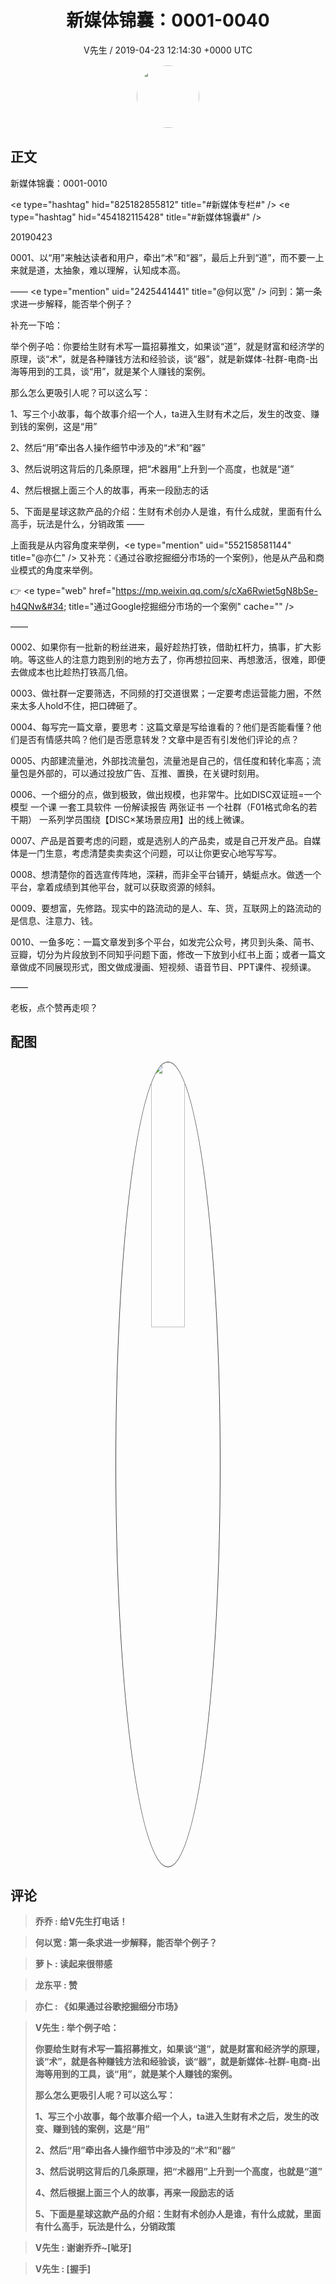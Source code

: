 <h1 align="center">新媒体锦囊：0001-0040</h1>
<p align="center">
    <a>V先生 / 2019-04-23 12:14:30 &#43;0000 UTC</a>
</p>

<div align="center">
    <img src="https://images.zsxq.com/FjZ6UHBywsXfjFf-7tlSVEq4uEn-?e=1590940799&amp;token=kIxbL07-8jAj8w1n4s9zv64FuZZNEATmlU_Vm6zD:r763oWH0xkbmId4peREzEIAOnFQ=" width="100" height="100" style="border:1px solid;border-radius:50%; color:#ffffff"/>
</div>

## 正文

<div>
新媒体锦囊：0001-0010

&lt;e type=&#34;hashtag&#34; hid=&#34;825182855812&#34; title=&#34;#新媒体专栏#&#34; /&gt; &lt;e type=&#34;hashtag&#34; hid=&#34;454182115428&#34; title=&#34;#新媒体锦囊#&#34; /&gt; 

20190423

0001、以“用”来触达读者和用户，牵出“术”和“器”，最后上升到“道”，而不要一上来就是道，太抽象，难以理解，认知成本高。

——
&lt;e type=&#34;mention&#34; uid=&#34;2425441441&#34; title=&#34;@何以宽&#34; /&gt; 问到：第一条求进一步解释，能否举个例子？

补充一下哈：

举个例子哈：你要给生财有术写一篇招募推文，如果谈“道”，就是财富和经济学的原理，谈“术”，就是各种赚钱方法和经验谈，谈“器”，就是新媒体-社群-电商-出海等用到的工具，谈“用”，就是某个人赚钱的案例。

那么怎么更吸引人呢？可以这么写：

1、写三个小故事，每个故事介绍一个人，ta进入生财有术之后，发生的改变、赚到钱的案例，这是“用”

2、然后“用”牵出各人操作细节中涉及的“术”和“器”

3、然后说明这背后的几条原理，把“术器用”上升到一个高度，也就是“道”

4、然后根据上面三个人的故事，再来一段励志的话

5、下面是星球这款产品的介绍：生财有术创办人是谁，有什么成就，里面有什么高手，玩法是什么，分销政策
——

上面我是从内容角度来举例，&lt;e type=&#34;mention&#34; uid=&#34;552158581144&#34; title=&#34;@亦仁&#34; /&gt; 又补充：《通过谷歌挖掘细分市场的一个案例》，他是从产品和商业模式的角度来举例。

👉 &lt;e type=&#34;web&#34; href=&#34;https://mp.weixin.qq.com/s/cXa6Rwiet5gN8bSe-h4QNw&#34; title=&#34;通过Google挖掘细分市场的一个案例&#34; cache=&#34;&#34; /&gt;

——

0002、如果你有一批新的粉丝进来，最好趁热打铁，借助杠杆力，搞事，扩大影响。等这些人的注意力跑到别的地方去了，你再想拉回来、再想激活，很难，即便去做成本也比趁热打铁高几倍。

0003、做社群一定要筛选，不同频的打交道很累；一定要考虑运营能力圈，不然来太多人hold不住，把口碑砸了。

0004、每写完一篇文章，要思考：这篇文章是写给谁看的？他们是否能看懂？他们是否有情感共鸣？他们是否愿意转发？文章中是否有引发他们评论的点？

0005、内部建流量池，外部找流量包，流量池是自己的，信任度和转化率高；流量包是外部的，可以通过投放广告、互推、置换，在关键时刻用。

0006、一个细分的点，做到极致，做出规模，也非常牛。比如DISC双证班=一个模型 一个课 一套工具软件 一份解读报告 两张证书 一个社群（F01格式命名的若干期） 一系列学员围绕【DISC×某场景应用】出的线上微课。

0007、产品是首要考虑的问题，或是选别人的产品卖，或是自己开发产品。自媒体是一门生意，考虑清楚卖卖卖这个问题，可以让你更安心地写写写。

0008、想清楚你的首选宣传阵地，深耕，而非全平台铺开，蜻蜓点水。做透一个平台，拿着成绩到其他平台，就可以获取资源的倾斜。

0009、要想富，先修路。现实中的路流动的是人、车、货，互联网上的路流动的是信息、注意力、钱。

0010、一鱼多吃：一篇文章发到多个平台，如发完公众号，拷贝到头条、简书、豆瓣，切分为片段放到不同知乎问题下面，修改一下放到小红书上面；或者一篇文章做成不同展现形式，图文做成漫画、短视频、语音节目、PPT课件、视频课。

——

老板，点个赞再走呗？
</div>

## 配图
<div class="image" align="center">

<img src="https://images.zsxq.com/Fs6cH3fyR7y9ygNiWmKLPKAI19qI?e=1590940799&amp;token=kIxbL07-8jAj8w1n4s9zv64FuZZNEATmlU_Vm6zD:5BBcgCGel7arI0WfsQ-y4N3U_hk=" width="33%" height="33%" style="border:1px solid;border-radius:50%; color:#3c3f41"/>

</div>

## 评论

<div align="left">
<div>

<blockquote >
<span> <strong>乔乔 : 给V先生打电话！ </strong></span>
</blockquote>

<blockquote >
<span> <strong>何以宽 : 第一条求进一步解释，能否举个例子？ </strong></span>
</blockquote>

<blockquote >
<span> <strong>萝卜 : 读起来很带感 </strong></span>
</blockquote>

<blockquote >
<span> <strong>龙东平 : 赞 </strong></span>
</blockquote>

<blockquote >
<span> <strong>亦仁 : 《如果通过谷歌挖掘细分市场》 </strong></span>
</blockquote>

<blockquote >
<span> <strong>V先生 : 举个例子哈：

你要给生财有术写一篇招募推文，如果谈“道”，就是财富和经济学的原理，谈“术”，就是各种赚钱方法和经验谈，谈“器”，就是新媒体-社群-电商-出海等用到的工具，谈“用”，就是某个人赚钱的案例。

那么怎么更吸引人呢？可以这么写：

1、写三个小故事，每个故事介绍一个人，ta进入生财有术之后，发生的改变、赚到钱的案例，这是“用”

2、然后“用”牵出各人操作细节中涉及的“术”和“器”

3、然后说明这背后的几条原理，把“术器用”上升到一个高度，也就是“道”

4、然后根据上面三个人的故事，再来一段励志的话

5、下面是星球这款产品的介绍：生财有术创办人是谁，有什么成就，里面有什么高手，玩法是什么，分销政策 </strong></span>
</blockquote>

<blockquote >
<span> <strong>V先生 : 谢谢乔乔~[呲牙] </strong></span>
</blockquote>

<blockquote >
<span> <strong>V先生 : [握手] </strong></span>
</blockquote>

</div>
</div>